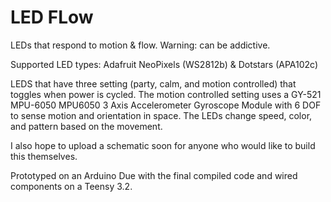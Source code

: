 # LED FLow
LEDs that respond to motion &amp; flow. Warning: can be addictive.

Supported LED types: Adafruit NeoPixels (WS2812b) & Dotstars (APA102c)

LEDS that have three setting (party, calm, and motion controlled) that toggles when power is cycled. The motion controlled setting uses a GY-521 MPU-6050 MPU6050 3 Axis Accelerometer Gyroscope Module with 6 DOF to sense motion and orientation in space. The LEDs change speed, color, and pattern based on the movement.

I also hope to upload a schematic soon for anyone who would like to build this themselves.

Prototyped on an Arduino Due with the final compiled code and wired components on a Teensy 3.2.
